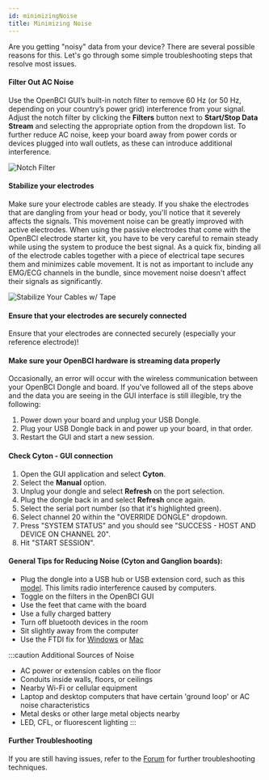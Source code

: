 ```yaml
---
id: minimizingNoise
title: Minimizing Noise
---
```


Are you getting "noisy" data from your device? There are several possible reasons for this. Let's go through some simple troubleshooting steps that resolve most issues.

#### Filter Out AC Noise

Use the OpenBCI GUI’s built-in notch filter to remove 60 Hz (or 50 Hz, depending on your country’s power grid) interference from your signal. Adjust the notch filter by clicking the **Filters** button next to **Start/Stop Data Stream** and selecting the appropriate option from the dropdown list. To further reduce AC noise, keep your board away from power cords or devices plugged into wall outlets, as these can introduce additional interference.

![Notch Filter](../assets/GettingStartedImages/filters_UI.PNG)

#### Stabilize your electrodes

Make sure your electrode cables are steady. If you shake the electrodes that are dangling from your head or body, you'll notice that it severely affects the signals. This movement noise can be greatly improved with active electrodes. When using the passive electrodes that come with the OpenBCI electrode starter kit, you have to be very careful to remain steady while using the system to produce the best signal. As a quick fix, binding all of the electrode cables together with a piece of electrical tape secures them and minimizes cable movement. It is not as important to include any EMG/ECG channels in the bundle, since movement noise doesn't affect their signals as significantly.

![Stabilize Your Cables w/ Tape](../assets/GettingStartedImages/secureCables.JPG)

#### Ensure that your electrodes are securely connected

Ensure that your electrodes are connected securely (especially your reference electrode)!

#### Make sure your OpenBCI hardware is streaming data properly

Occasionally, an error will occur with the wireless communication between your OpenBCI Dongle and board. If you've followed all of the steps above and the data you are seeing in the GUI interface is still illegible, try the following:

1. Power down your board and unplug your USB Dongle.
2. Plug your USB Dongle back in and power up your board, in that order.
3. Restart the GUI and start a new session.

#### Check Cyton - GUI connection

1. Open the GUI application and select **Cyton**.
2. Select the **Manual** option.
3. Unplug your dongle and select **Refresh** on the port selection.
4. Plug the dongle back in and select **Refresh** once again.
5. Select the serial port number (so that it's highlighted green).
6. Select channel 20 within the "OVERRIDE DONGLE" dropdown.
7. Press "SYSTEM STATUS" and you should see "SUCCESS - HOST AND DEVICE ON CHANNEL 20".
8. Hit "START SESSION".

#### General Tips for Reducing Noise (Cyton and Ganglion boards):

- Plug the dongle into a USB hub or USB extension cord, such as this [model](https://a.co/d/dwsweYF). This limits radio interference caused by computers.
- Toggle on the filters in the OpenBCI GUI
- Use the feet that came with the board
- Use a fully charged battery
- Turn off bluetooth devices in the room
- Sit slightly away from the computer
- Use the FTDI fix for [Windows](https://docs.openbci.com/Troubleshooting/FTDI_Fix_Windows/) or [Mac](https://docs.openbci.com/Troubleshooting/FTDI_Fix_Mac/)

:::caution Additional Sources of Noise

- AC power or extension cables on the floor
- Conduits inside walls, floors, or ceilings
- Nearby Wi-Fi or cellular equipment
- Laptop and desktop computers that have certain 'ground loop' or AC noise characteristics
- Metal desks or other large metal objects nearby
- LED, CFL, or fluorescent lighting
  :::

#### Further Troubleshooting

If you are still having issues, refer to the [Forum](https://openbci.com/forum/) for further troubleshooting techniques.
